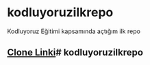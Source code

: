 # kodluyoruzilkrepo
Kodluyoruz Eğitimi kapsamında açtığım ilk repo
## [Clone Linki](https://github.com/hangunhudai92/kodluyoruzilkrepo.git)#   k o d l u y o r u z i l k r e p o  
 
